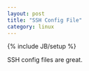 ```yaml
---
layout: post
title: "SSH Config File"
category: linux
---
```

{% include JB/setup %}

SSH config files are great.
